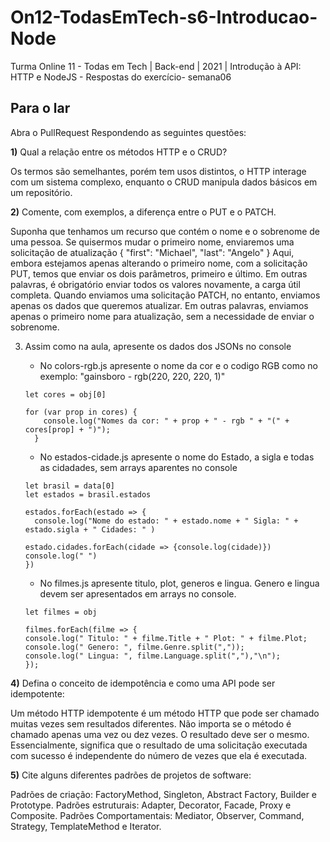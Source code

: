 # On12-TodasEmTech-s6-Introducao-Node
Turma Online 11 - Todas em Tech | Back-end | 2021 | Introdução à API:
HTTP e NodeJS - Respostas do exercício- semana06
## Para o lar
Abra o PullRequest Respondendo as seguintes questões:

**1)** Qual a relação entre os métodos HTTP e o CRUD?

Os termos são semelhantes, porém tem usos distintos, o HTTP interage com um sistema complexo, 
enquanto o CRUD manipula dados básicos em um repositório.

**2)** Comente, com exemplos, a diferença entre o PUT e o PATCH.

Suponha que tenhamos um recurso que contém o nome e o sobrenome de uma pessoa.
Se quisermos mudar o primeiro nome, enviaremos uma solicitação de atualização
{ "first": "Michael", "last": "Angelo" }
Aqui, embora estejamos apenas alterando o primeiro nome, com a solicitação PUT, 
temos que enviar os dois parâmetros, primeiro e último.
Em outras palavras, é obrigatório enviar todos os valores novamente, a carga útil completa.
Quando enviamos uma solicitação PATCH, no entanto, enviamos apenas os dados que queremos atualizar. 
Em outras palavras, enviamos apenas o primeiro nome para atualização, sem a necessidade de enviar o sobrenome.

3) Assim como na aula, apresente os dados dos JSONs no console 

    - No colors-rgb.js apresente o nome da cor e o codigo RGB como no exemplo: "gainsboro - rgb(220, 220, 220, 1)"

    ```
    let cores = obj[0]

    for (var prop in cores) {
        console.log("Nomes da cor: " + prop + " - rgb " + "(" + cores[prop] + ")");
      }
    ```

    - No estados-cidade.js apresente o nome do Estado, a sigla e todas as cidadades, sem arrays aparentes no console

    ```
    let brasil = data[0]
    let estados = brasil.estados

    estados.forEach(estado => {
      console.log("Nome do estado: " + estado.nome + " Sigla: " +  estado.sigla + " Cidades: " )
  
    estado.cidades.forEach(cidade => {console.log(cidade)})
    console.log(" ")
    })
    ```

    - No filmes.js apresente titulo, plot, generos e lingua. Genero e lingua devem ser apresentados em arrays no console.

    ```
    let filmes = obj

    filmes.forEach(filme => {
    console.log(" Titulo: " + filme.Title + " Plot: " + filme.Plot;
    console.log(" Genero: ", filme.Genre.split(","));
    console.log(" Lingua: ", filme.Language.split(","),"\n");
    });
    ```

**4)** Defina o conceito de idempotência e como uma API pode ser idempotente:

Um método HTTP idempotente é um método HTTP que pode ser chamado muitas vezes sem resultados diferentes. 
Não importa se o método é chamado apenas uma vez ou dez vezes. O resultado deve ser o mesmo. 
Essencialmente, significa que o resultado de uma solicitação executada com sucesso é 
independente do número de vezes que ela é executada. 

**5)** Cite alguns diferentes padrões de projetos de software:

Padrões de criação: FactoryMethod, Singleton, Abstract Factory, Builder e Prototype.
Padrões estruturais: Adapter, Decorator, Facade, Proxy e Composite.
Padrões Comportamentais: Mediator, Observer, Command, Strategy, TemplateMethod e Iterator.
